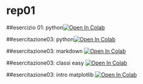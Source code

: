 # rep01

##esercizio 01: python[![Open In Colab](https://colab.research.google.com/assets/colab-badge.svg)](https://colab.research.google.com/github/gian0711/rep01/blob/main/01_intro.ipynb)

##esercitazione03: python[![Open In Colab](https://colab.research.google.com/assets/colab-badge.svg)](https://colab.research.google.com/github/gian0711/rep01/blob/main/esercitazione03.ipynb)

##esercitazione03: markdown [![Open In Colab](https://colab.research.google.com/assets/colab-badge.svg)](https://colab.research.google.com/github/gian0711/rep01/blob/main/Esercitazione03/012_Markdown_Colab.ipynb)

##esercitazione03: classi easy [![Open In Colab](https://colab.research.google.com/assets/colab-badge.svg)](https://colab.research.google.com/github/gian0711/rep01/blob/main/Esercitazione03/013_Classi_easy.ipynb)

##esercitazione03: intro matplotlib [![Open In Colab](https://colab.research.google.com/assets/colab-badge.svg)](https://colab.research.google.com/github/gian0711/rep01/blob/main/Esercitazione03/014_Matplotlib.ipynb)




